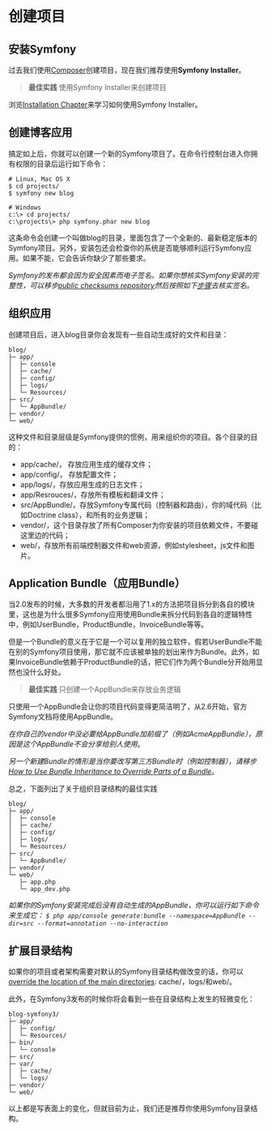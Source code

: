 # 创建项目

## 安装Symfony
过去我们使用[Composer]()创建项目，现在我们推荐使用**Symfony Installer**。

>**最佳实践**
>使用Symfony Installer来创建项目

浏览[Installation Chapter]()来学习如何使用Symfony Installer。

## 创建博客应用
搞定如上后，你就可以创建一个新的Symfony项目了。在命令行控制台进入你拥有权限的目录后运行如下命令：

```
# Linux, Mac OS X
$ cd projects/
$ symfony new blog

# Windows
c:\> cd projects/
c:\projects\> php symfony.phar new blog
```

这条命令会创建一个叫做blog的目录，里面包含了一个全新的、最新稳定版本的Symfony项目。另外，安装包还会检查你的系统是否能够顺利运行Symfony应用。如果不能，它会告诉你缺少了那些要求。

*Symfony的发布都会因为安全因素而电子签名。如果你想核实Symfony安装的完整性，可以移步[public checksums repository]()然后按照如下[步骤]()去核实签名。*

## 组织应用
创建项目后，进入blog目录你会发现有一些自动生成好的文件和目录：

```
blog/
├─ app/
│  ├─ console
│  ├─ cache/
│  ├─ config/
│  ├─ logs/
│  └─ Resources/
├─ src/
│  └─ AppBundle/
├─ vendor/
└─ web/
```

这种文件和目录层级是Symfony提供的惯例，用来组织你的项目。各个目录的目的：

- app/cache/， 存放应用生成的缓存文件；
- app/config/， 存放配置文件；
- app/logs/，存放应用生成的日志文件；
- app/Resrouces/，存放所有模板和翻译文件；
- src/AppBundle/，存放Symfony专属代码（控制器和路由），你的域代码（比如Doctrine class），和所有的业务逻辑；
- vendor/，这个目录存放了所有Composer为你安装的项目依赖文件，不要碰这里边的代码；
- web/，存放所有前端控制器文件和web资源，例如stylesheet，js文件和图片。

## Application Bundle（应用Bundle）
当2.0发布的时候，大多数的开发者都沿用了1.x的方法把项目拆分到各自的模块里，这也是为什么很多Symfony应用使用Bundle来拆分代码到各自的逻辑特性中，例如UserBundle，ProductBundle，InvoiceBundle等等。

但是一个Bundle的意义在于它是一个可以复用的独立软件，假若UserBundle不能在别的Symfony项目使用，那它就不应该被单独的划出来作为Bundle。此外，如果InvoiceBundle依赖于ProductBundle的话，把它们作为两个Bundle分开始用显然也没什么好处。

>**最佳实践**
>只创建一个AppBundle来存放业务逻辑

只使用一个AppBundle会让你的项目代码变得更简洁明了，从2.6开始，官方Symfony文档将使用AppBundle。

*在你自己的vendor中没必要给AppBundle加前缀了（例如AcmeAppBundle），原因是这个AppBundle不会分享给别人使用*。

*另一个新建Bundle的情形是当你要改写第三方Bundle时（例如控制器），请移步[How to Use Bundle Inheritance to Override Parts of a Bundle]()*。

总之，下面列出了关于组织目录结构的最佳实践

```
blog/
├─ app/
│  ├─ console
│  ├─ cache/
│  ├─ config/
│  ├─ logs/
│  └─ Resources/
├─ src/
│  └─ AppBundle/
├─ vendor/
└─ web/
   ├─ app.php
   └─ app_dev.php
```

*如果你的Symfony安装完成后没有自动生成的AppBundle，你可以运行如下命令来生成它：
```$ php app/console generate:bundle --namespace=AppBundle --dir=src --format=annotation --no-interaction```*

## 扩展目录结构
如果你的项目或者架构需要对默认的Symfony目录结构做改变的话，你可以[override the location of the main directories](): cache/，logs/和web/。

此外，在Symfony3发布的时候你将会看到一些在目录结构上发生的轻微变化：

```
blog-symfony3/
├─ app/
│  ├─ config/
│  └─ Resources/
├─ bin/
│  └─ console
├─ src/
├─ var/
│  ├─ cache/
│  └─ logs/
├─ vendor/
└─ web/
```
以上都是写表面上的变化，但就目前为止，我们还是推荐你使用Symfony目录结构。